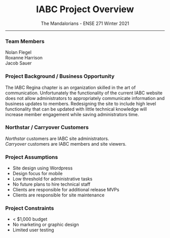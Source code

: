 <h1 align="center">IABC Project Overview</h1>
<p align="center">The Mandalorians - ENSE 271 Winter 2021</p>

---
### Team Members
Nolan Flegel  
Roxanne Harrison  
Jacob Sauer  

### Project Background / Business Opportunity
The IABC Regina chapter is an organization skilled in the art of communication. Unfortunately the functionality of the current IABC website does not allow administrators to appropriately communicate information and business updates to members. Redesigning the site to include high level functionality that can be updated with little technical knowledge will increase member engagement while saving administrators time. 

### Northstar / Carryover Customers
*Northstar* customers are IABC site administrators.  
*Carryover* customers are IABC members and site viewers.

### Project Assumptions
- Site design using Wordpress
- Design focus for mobile
- Low threshold for administrative tasks
- No future plans to hire technical staff
- Clients are responsible for additional release MVPs
- Clients are responsible for site maintenance

### Project Constraints
- < $1,000 budget
- No marketing or graphic design
- Limited user testing




